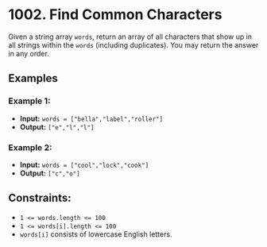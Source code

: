 # 1002. Find Common Characters

Given a string array `words`, return an array of all characters that show up in all strings within the `words` (including duplicates). You may return the answer in any order.

## Examples

### Example 1:
- **Input:** `words = ["bella","label","roller"]`
- **Output:** `["e","l","l"]`

### Example 2:
- **Input:** `words = ["cool","lock","cook"]`
- **Output:** `["c","o"]`

## Constraints:
- `1 <= words.length <= 100`
- `1 <= words[i].length <= 100`
- `words[i]` consists of lowercase English letters.
